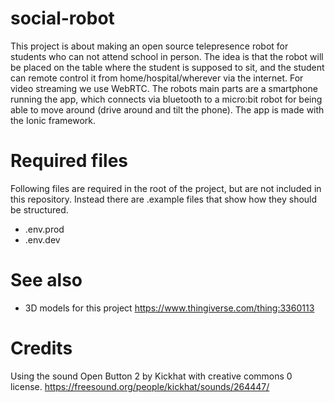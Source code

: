 # social-robot

This project is about making an open source telepresence robot for students who can not attend school in person. The idea is that the robot will be placed on the table where the student is supposed to sit, and the student can remote control it from home/hospital/wherever via the internet. For video streaming we use WebRTC. The robots main parts are a smartphone running the app, which connects via bluetooth to a micro:bit robot for being able to move around (drive around and tilt the phone). The app is made with the Ionic framework.

# Required files

Following files are required in the root of the project, but are not included in this repository. Instead there are .example files that show how they should be structured.

* .env.prod
* .env.dev

# See also

* 3D models for this project https://www.thingiverse.com/thing:3360113

# Credits

Using the sound Open Button 2 by Kickhat with creative commons 0 license.
https://freesound.org/people/kickhat/sounds/264447/

